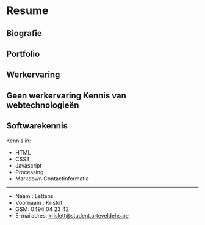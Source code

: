 Resume
======
Biografie
--------
Portfolio
---------
Werkervaring
-----------
Geen werkervaring
Kennis van webtechnologieën
--------------------------
Softwarekennis
-------------
Kennis in:  
* HTML
* CSS3  
* Javascript  
* Processing
* Markdown
Contactinformatie
-----------------
* Naam : Lettens
* Voornaam : Kristof
* GSM: 0494 04 23 42
* E-mailadres: krislett@student.arteveldehs.be
